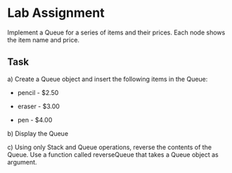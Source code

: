 # Lab Assignment

Implement a Queue for a series of items and their prices. Each node shows the item name and price.

## Task

a) Create a Queue object and insert the following items in the Queue:

* pencil - $2.50

* eraser - $3.00

* pen - $4.00

b) Display the Queue

c) Using only Stack and Queue operations, reverse the contents of the Queue. Use a function called reverseQueue that takes a Queue object as argument.
